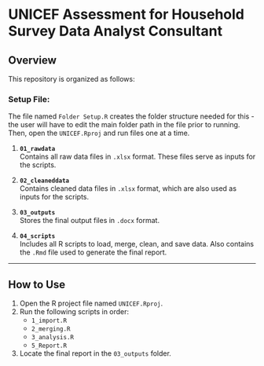 # UNICEF Assessment for Household Survey Data Analyst Consultant

## Overview
This repository is organized as follows:

### Setup File:
The file named `Folder Setup.R` creates the folder structure needed for this - the user will have to edit the main folder path in the file prior to running. Then, open the `UNICEF.Rproj` and run files one at a time. 


1. **`01_rawdata`**  
   Contains all raw data files in `.xlsx` format. These files serve as inputs for the scripts.

2. **`02_cleaneddata`**  
   Contains cleaned data files in `.xlsx` format, which are also used as inputs for the scripts.

3. **`03_outputs`**  
   Stores the final output files in `.docx` format.

4. **`04_scripts`**  
   Includes all R scripts to load, merge, clean, and save data. Also contains the `.Rmd` file used to generate the final report.

---

## How to Use
1. Open the R project file named `UNICEF.Rproj`.  
2. Run the following scripts in order:  
   - `1_import.R`  
   - `2_merging.R`  
   - `3_analysis.R`  
   - `5_Report.R`  
3. Locate the final report in the `03_outputs` folder.
